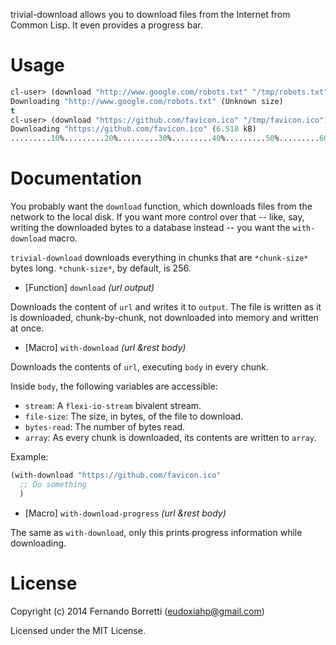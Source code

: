 trivial-download allows you to download files from the Internet from Common
Lisp. It even provides a progress bar.

# Usage

```lisp
cl-user> (download "http://www.google.com/robots.txt" "/tmp/robots.txt")
Downloading "http://www.google.com/robots.txt" (Unknown size)
t
cl-user> (download "https://github.com/favicon.ico" "/tmp/favicon.ico")
Downloading "https://github.com/favicon.ico" (6.518 kB)
.........10%.........20%.........30%.........40%.........50%.........60%.........70%.........80%.........90%.........100%t
```

# Documentation

You probably want the `download` function, which downloads files from the
network to the local disk. If you want more control over that -- like, say,
writing the downloaded bytes to a database instead -- you want the
`with-download` macro.

`trivial-download` downloads everything in chunks that are `*chunk-size*` bytes
long. `*chunk-size*`, by default, is 256.

* [Function] `download` *(url output)*

Downloads the content of `url` and writes it to `output`. The file is written as
it is downloaded, chunk-by-chunk, not downloaded into memory and written at
once.

* [Macro] `with-download` *(url &rest body)*

Downloads the contents of `url`, executing `body` in every chunk.

Inside `body`, the following variables are accessible:

- `stream`: A `flexi-io-stream` bivalent stream.
- `file-size`: The size, in bytes, of the file to download.
- `bytes-read`: The number of bytes read.
- `array`: As every chunk is downloaded, its contents are written to `array`.

Example:

```lisp
(with-download "https://github.com/favicon.ico"
  ;; Do something
  )
```

* [Macro] `with-download-progress` *(url &rest body)*

The same as `with-download`, only this prints progress information while
downloading.

# License

Copyright (c) 2014 Fernando Borretti (eudoxiahp@gmail.com)

Licensed under the MIT License.
